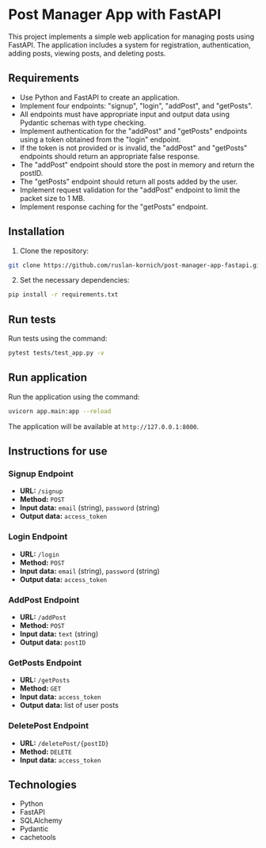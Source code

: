 # Post Manager App with FastAPI

This project implements a simple web application for managing posts using FastAPI. The application includes a system for registration, authentication, adding posts, viewing posts, and deleting posts.

## Requirements

- Use Python and FastAPI to create an application.
- Implement four endpoints: "signup", "login", "addPost", and "getPosts".
- All endpoints must have appropriate input and output data using Pydantic schemas with type checking.
- Implement authentication for the "addPost" and "getPosts" endpoints using a token obtained from the "login" endpoint.
- If the token is not provided or is invalid, the "addPost" and "getPosts" endpoints should return an appropriate false response.
- The "addPost" endpoint should store the post in memory and return the postID.
- The "getPosts" endpoint should return all posts added by the user.
- Implement request validation for the "addPost" endpoint to limit the packet size to 1 MB.
- Implement response caching for the "getPosts" endpoint.

## Installation

1. Clone the repository:

```bash
git clone https://github.com/ruslan-kornich/post-manager-app-fastapi.git
```

2. Set the necessary dependencies:

```bash
pip install -r requirements.txt
```

## Run tests

Run tests using the command:

```bash
pytest tests/test_app.py -v

```

## Run application 

Run the application using the command:

```bash
uvicorn app.main:app --reload
```

The application will be available at `http://127.0.0.1:8000`.

## Instructions for use

### Signup Endpoint

- **URL:** `/signup`
- **Method:** `POST`
- **Input data:** `email` (string), `password` (string)
- **Output data:** `access_token`

### Login Endpoint

- **URL:** `/login`
- **Method:** `POST`
- **Input data:** `email` (string), `password` (string)
- **Output data:** `access_token`

### AddPost Endpoint

- **URL:** `/addPost`
- **Method:** `POST`
- **Input data:** `text` (string)
- **Output data:** `postID`

### GetPosts Endpoint

- **URL:** `/getPosts`
- **Method:** `GET`
- **Input data:** `access_token`
- **Output data:** list of user posts

### DeletePost Endpoint

- **URL:** `/deletePost/{postID}`
- **Method:** `DELETE`
- **Input data:** `access_token`


## Technologies

- Python
- FastAPI
- SQLAlchemy
- Pydantic
- cachetools


